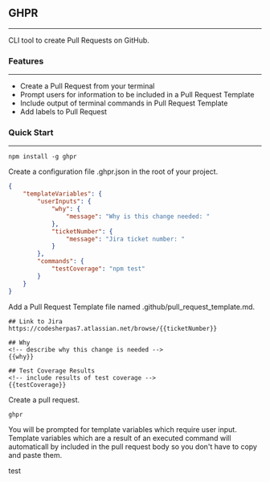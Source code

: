 ## GHPR
-------
CLI tool to create Pull Requests on GitHub.


### Features
-------
* Create a Pull Request from your terminal
* Prompt users for information to be included in a Pull Request Template
* Include output of terminal commands in Pull Request Template
* Add labels to Pull Request

### Quick Start
-------
```shell
npm install -g ghpr
```

Create a configuration file .ghpr.json in the root of your project.

```json
{
	"templateVariables": {
		"userInputs": {
			"why": {
				"message": "Why is this change needed: "
			},
			"ticketNumber": {
				"message": "Jira ticket number: "
			}
		},
		"commands": {
			"testCoverage": "npm test"
		}
	}
}
```

Add a Pull Request Template file named .github/pull_request_template.md.

```
## Link to Jira
https://codesherpas7.atlassian.net/browse/{{ticketNumber}}

## Why
<!-- describe why this change is needed -->
{{why}}

## Test Coverage Results
<!-- include results of test coverage -->
{{testCoverage}}
```

Create a pull request.

```shell
ghpr
```

You will be prompted for template variables which require user input.  Template variables which are a result of an executed command will automaticall by included in the pull request body so you don't have to copy and paste them.


test
